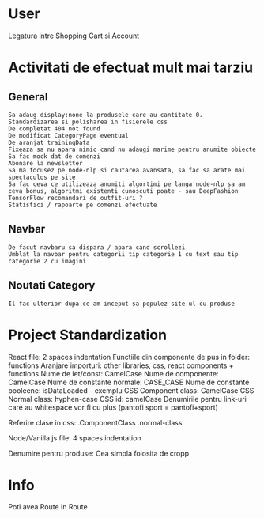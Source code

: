 # User
Legatura intre Shopping Cart si Account


# Activitati de efectuat mult mai tarziu
## General
    Sa adaug display:none la produsele care au cantitate 0.
    Standardizarea si polisharea in fisierele css
    De completat 404 not found
    De modificat CategoryPage eventual
    De aranjat trainingData
    Fixeaza sa nu apara nimic cand nu adaugi marime pentru anumite obiecte
    Sa fac mock dat de comenzi
    Abonare la newsletter
    Sa ma focusez pe node-nlp si cautarea avansata, sa fac sa arate mai spectaculos pe site
    Sa fac ceva ce utilizeaza anumiti algortimi pe langa node-nlp sa am ceva bonus, algoritmi existenti cunoscuti poate - sau DeepFashion TensorFlow recomandari de outfit-uri ?
    Statistici / rapoarte pe comenzi efectuate
## Navbar
    De facut navbaru sa dispara / apara cand scrollezi
    Umblat la navbar pentru categorii tip categorie 1 cu text sau tip categorie 2 cu imagini
## Noutati Category
    Il fac ulterior dupa ce am inceput sa populez site-ul cu produse


# Project Standardization
React file: 2 spaces indentation
Functiile din componente de pus in folder: functions
Aranjare importuri: other libraries, css, react components + functions
Nume de let/const: CamelCase
Nume de componente: CamelCase
Nume de constante normale: CASE_CASE
Nume de constante booleene: isDataLoaded - exemplu
CSS Component class: CamelCase
CSS Normal class: hyphen-case
CSS id: camelCase
Denumirile pentru link-uri care au whitespace vor fi cu plus (pantofi sport = pantofi+sport)

Referire clase in css: .ComponentClass .normal-class

Node/Vanilla js file: 4 spaces indentation

Denumire pentru produse: Cea simpla folosita de cropp

# Info
Poti avea Route in Route